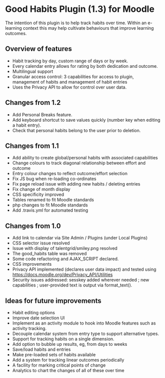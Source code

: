 # Good Habits Plugin (1.3) for Moodle

The intention of this plugin is to help track habits over time. Within an e-learning context this may help cultivate behaviours that improve learning outcomes.

## Overview of features

- Habit tracking by day, custom range of days or by week.
- Every calendar entry allows for rating by both dedication and outcome.
- Multilingual support
- Granular access control: 3 capabilities for access to plugin, management of habits and management of habit entries
- Uses the Privacy API to allow for control over user data.

## Changes from 1.2

- Add Personal Breaks feature.
- Add keyboard shortcut to save values quickly (number key when editing a habit entry).
- Check that personal habits belong to the user prior to deletion.

## Changes from 1.1

- Add ability to create global/personal habits with associated capabilities
- Change colours to track diagonal relationship between effort and outcome
- Entry colour changes to reflect outcome/effort selection
- Fix JS bug when re-loading co-ordinates
- Fix page reload issue with adding new habits / deleting entries
- Fix change of month display
- CSS specificity improved
- Tables renamed to fit Moodle standards
- php changes to fit Moodle standards
- Add .travis.yml for automated testing

## Changes from 1.0

- Add link to calendar via Site Admin / Plugins (under Local Plugins)
- CSS selector issue resolved
- Issue with display of talentgrid/smiley.png resolved
- The good_habits table was removed
- Some code refactoring and AJAX_SCRIPT declared.
- CSS improvements
- Privacy API implemented (declares user data impact) and tested using https://docs.moodle.org/dev/Privacy_API/Utilities
- Security issues addressed: sesskey added wherever needed ; new capabilities ; user-provided text is output via format_text().

## Ideas for future improvements

- Habit editing options
- Improve date selection UI
- Implement as an activity module to hook into Moodle features such as activity tracking.
- Decouple calendar system from entry type to support alternative types.
- Support for tracking habits on a single dimension.
- Add option to bubble up results, eg, from days to weeks
- Save/load habits and entries
- Make pre-loaded sets of habits available
- Add a system for tracking linear outcomes periodically
- A facility for marking critical points of change
- Analytics to chart the changes of all of these over time